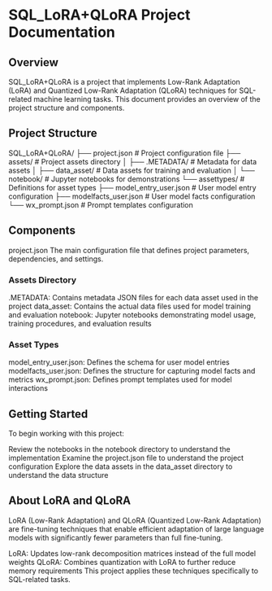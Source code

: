 # SQL_LoRA+QLoRA Project Documentation
## Overview
SQL_LoRA+QLoRA is a project that implements Low-Rank Adaptation (LoRA) and Quantized Low-Rank Adaptation (QLoRA) techniques for SQL-related machine learning tasks. This document provides an overview of the project structure and components.

## Project Structure
SQL_LoRA+QLoRA/
├── project.json              # Project configuration file
├── assets/                   # Project assets directory
│   ├── .METADATA/            # Metadata for data assets
│   ├── data_asset/           # Data assets for training and evaluation
│   └── notebook/             # Jupyter notebooks for demonstrations
└── assettypes/               # Definitions for asset types
    ├── model_entry_user.json # User model entry configuration
    ├── modelfacts_user.json  # User model facts configuration
    └── wx_prompt.json        # Prompt templates configuration

## Components
project.json
The main configuration file that defines project parameters, dependencies, and settings.

### Assets Directory
.METADATA: Contains metadata JSON files for each data asset used in the project
data_asset: Contains the actual data files used for model training and evaluation
notebook: Jupyter notebooks demonstrating model usage, training procedures, and evaluation results
### Asset Types
model_entry_user.json: Defines the schema for user model entries
modelfacts_user.json: Defines the structure for capturing model facts and metrics
wx_prompt.json: Defines prompt templates used for model interactions
## Getting Started
To begin working with this project:

Review the notebooks in the notebook directory to understand the implementation
Examine the project.json file to understand the project configuration
Explore the data assets in the data_asset directory to understand the data structure
## About LoRA and QLoRA
LoRA (Low-Rank Adaptation) and QLoRA (Quantized Low-Rank Adaptation) are fine-tuning techniques that enable efficient adaptation of large language models with significantly fewer parameters than full fine-tuning.

LoRA: Updates low-rank decomposition matrices instead of the full model weights
QLoRA: Combines quantization with LoRA to further reduce memory requirements
This project applies these techniques specifically to SQL-related tasks.